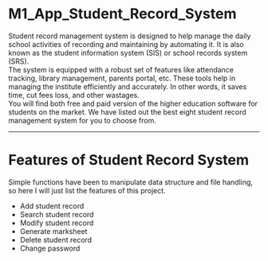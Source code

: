 # M1_App_Student_Record_System

Student record management system is designed to help manage the daily school activities of recording and maintaining by automating it. It is also known as the student information system (SIS) or school records system (SRS). 
<br>
The system is equipped with a robust set of features like attendance tracking, library management, parents portal, etc. These tools help in managing the institute efficiently and accurately. In other words, it saves time, cut fees loss, and other wastages. 
<br>
You will find both free and paid version of the higher education software for students on the market. We have listed out the best eight student record management system for you to choose from. 


---
# Features of Student Record System
Simple functions have been to manipulate data structure and file handling, so here I will just list the features of this project.
* Add student record
* Search student record
* Modify student record
* Generate marksheet 
* Delete student record
* Change password
